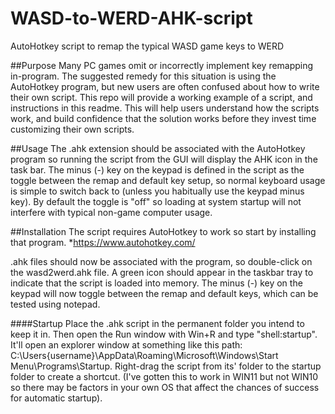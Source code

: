 # WASD-to-WERD-AHK-script
AutoHotkey script to remap the typical WASD game keys to WERD


##Purpose
Many PC games omit or incorrectly implement key remapping in-program. The suggested remedy for this situation is using the AutoHotkey program, but new users are often confused about how to write their own script. This repo will provide a working example of a script, and instructions in this readme. This will help users understand how the scripts work, and build confidence that the solution works before they invest time customizing their own scripts.


##Usage
The .ahk extension should be associated with the AutoHotkey program so running the script from the GUI will display the AHK icon in the task bar. The minus (-) key on the keypad is defined in the script as the toggle between the remap and default key setup, so normal keyboard usage is simple to switch back to (unless you habitually use the keypad minus key). By default the toggle is "off" so loading at system startup will not interfere with typical non-game computer usage.


##Installation
The script requires AutoHotkey to work so start by installing that program.
*https://www.autohotkey.com/

.ahk files should now be associated with the program, so double-click on the wasd2werd.ahk file. A green icon should appear in the taskbar tray to indicate that the script is loaded into memory. The minus (-) key on the keypad will now toggle between the remap and default keys, which can be tested using notepad.

####Startup
Place the .ahk script in the permanent folder you intend to keep it in. Then open the Run window with Win+R and type "shell:startup". It'll open an explorer window at something like this path: C:\Users\{username}\AppData\Roaming\Microsoft\Windows\Start Menu\Programs\Startup. Right-drag the script from its' folder to the startup folder to create a shortcut. (I've gotten this to work in WIN11 but not WIN10 so there may be factors in your own OS that affect the chances of success for automatic startup).
